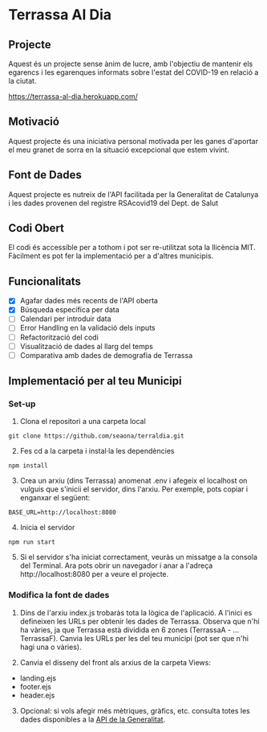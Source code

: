 # Terrassa Al Dia
## Projecte
Aquest és un projecte sense ànim de lucre, amb l'objectiu de mantenir els egarencs i les egarenques informats sobre l'estat del COVID-19 en relació a la ciutat. 

https://terrassa-al-dia.herokuapp.com/

## Motivació
Aquest projecte és una iniciativa personal motivada per les ganes d'aportar el meu granet de sorra en la situació excepcional que estem vivint.
## Font de Dades
Aquest projecte es nutreix de l'API facilitada per la Generalitat de Catalunya i les dades provenen del registre RSAcovid19 del Dept. de Salut
## Codi Obert
El codi és accessible per a tothom i pot ser re-utilitzat sota la llicència MIT. Fàcilment es pot fer la implementació per a d'altres municipis.
## Funcionalitats
- [x] Agafar dades més recents de l'API oberta
- [x] Búsqueda específica per data
- [ ] Calendari per introduir data
- [ ] Error Handling en la validació dels inputs
- [ ] Refactorització del codi 
- [ ] Visualització de dades al llarg del temps
- [ ] Comparativa amb dades de demografia de Terrassa

## Implementació per al teu Municipi
### Set-up
1. Clona el repositori a una carpeta local

```git clone https://github.com/seaona/terraldia.git```

2. Fes cd a la carpeta i instal·la les dependències

```npm install```

3. Crea un arxiu (dins Terrassa) anomenat .env i afegeix el localhost on vulguis que s'inicii el servidor, dins l'arxiu. Per exemple, pots copiar i enganxar el següent:

```BASE_URL=http://localhost:8080```

4. Inicia el servidor 

```npm run start```

5. Si el servidor s'ha iniciat correctament, veuràs un missatge a la consola del Terminal. Ara pots obrir un navegador i anar a l'adreça http://localhost:8080 per a veure el projecte. 

### Modifica la font de dades
1. Dins de l'arxiu index.js trobaràs tota la lògica de l'aplicació. A l'inici es defineixen les URLs per obtenir les dades de Terrassa. Observa que n'hi ha vàries, ja que Terrassa està dividida en 6 zones (TerrassaA - ... TerrassaF). Canvia les URLs per les del teu municipi (pot ser que n'hi hagi una o vàries).

2. Canvia el disseny del front als arxius de la carpeta Views:
- landing.ejs
- footer.ejs
- header.ejs

3. Opcional: si vols afegir més mètriques, gràfics, etc. consulta totes les dades disponibles a la [API de la Generalitat](https://analisi.transparenciacatalunya.cat/Salut/Registre-de-casos-de-COVID-19-realitzats-a-Catalun/xuwf-dxjd).
